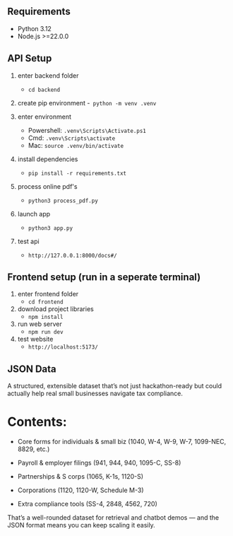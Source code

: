 ## Requirements
- Python 3.12
- Node.js >=22.0.0

## API Setup
1. enter backend folder
   - `cd backend`
2. create pip environment
   -` python -m venv .venv`
3. enter environment
   - Powershell: `.venv\Scripts\Activate.ps1` 
   - Cmd: `.venv\Scripts\activate`
   - Mac: `source .venv/bin/activate`

4. install dependencies
   - `pip install -r requirements.txt `

5. process online pdf's
   - `python3 process_pdf.py`
  
6. launch app
   - `python3 app.py`

8. test api
   - `http://127.0.0.1:8000/docs#/`

## Frontend setup (run in a seperate terminal)
1. enter frontend folder
   - `cd frontend`
2. download project libraries
   - `npm install`
3. run web server
   - `npm run dev`
4. test website
   -  `http://localhost:5173/`

## JSON Data
A structured, extensible dataset that’s not just hackathon-ready but could actually help real small businesses navigate tax compliance. 

# Contents:

- Core forms for individuals & small biz (1040, W-4, W-9, W-7, 1099-NEC, 8829, etc.)

- Payroll & employer filings (941, 944, 940, 1095-C, SS-8)

- Partnerships & S corps (1065, K-1s, 1120-S)

- Corporations (1120, 1120-W, Schedule M-3)

- Extra compliance tools (SS-4, 2848, 4562, 720)

That’s a well-rounded dataset for retrieval and chatbot demos — and the JSON format means you can keep scaling it easily.
